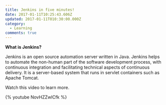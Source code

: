 ```yaml
---
title: Jenkins in five minutes!
date: 2017-01-11T10:25:43.606Z
updated: 2017-01-11T010:30:00.000Z
category:
  - Learning
comments: true
---
```

**What is Jenkins?**

Jenkins is an open source automation server written in Java. Jenkins helps to automate the non-human part of the software development process, with continuous integration and facilitating technical aspects of continuous delivery. It is a server-based system that runs in servlet containers such as Apache Tomcat.

Watch this video to learn more.

{% youtube NovHZZwlCfk %}